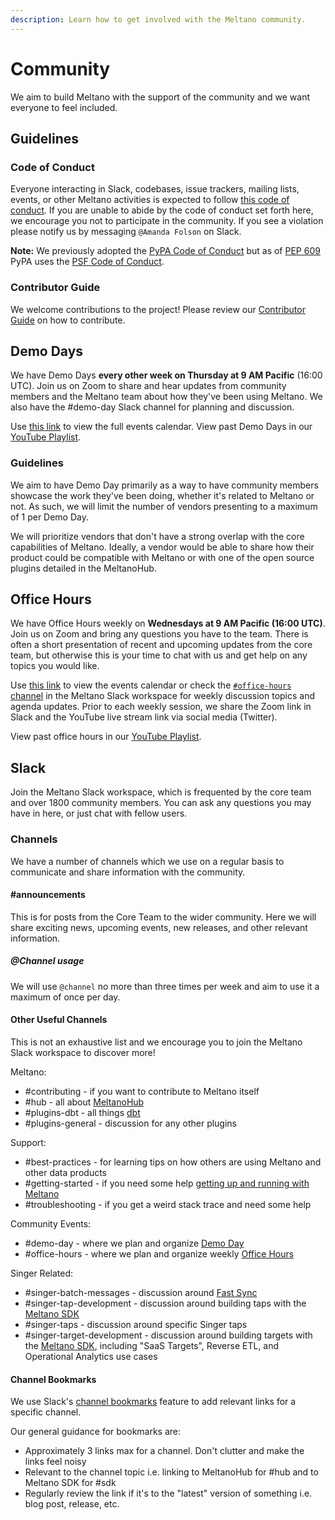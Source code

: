 ```yaml
---
description: Learn how to get involved with the Meltano community.
---
```


# Community

We aim to build Meltano with the support of the community and we want everyone to feel included.

## Guidelines

### Code of Conduct

Everyone interacting in Slack, codebases, issue trackers, mailing lists, events, or other Meltano activities is expected to follow [this code of conduct][psfconduct]. If you are unable to abide by the code of conduct set forth here, we encourage you not to participate in the community. If you see a violation please notify us by messaging `@Amanda Folson` on Slack.

**Note:** We previously adopted the [PyPA Code of Conduct][conduct] but as of [PEP 609][pep609] PyPA uses the [PSF Code of Conduct][psfconduct].

### Contributor Guide

We welcome contributions to the project! Please review our [Contributor Guide](/docs/contributor-guide.html) on how to contribute.

## Demo Days

We have Demo Days **every other week on Thursday at 9 AM Pacific** (16:00 UTC). Join us on Zoom to share and hear updates from community members and the Meltano team about how they've been using Meltano. We also have the #demo-day Slack channel for planning and discussion.

Use [this link][gcal] to view the full events calendar. View past Demo Days in our [YouTube Playlist][demodayplaylist].

### Guidelines

We aim to have Demo Day primarily as a way to have community members showcase the work they've been doing, whether it's related to Meltano or not.
As such, we will limit the number of vendors presenting to a maximum of 1 per Demo Day.

We will prioritize vendors that don't have a strong overlap with the core capabilities of Meltano.
Ideally, a vendor would be able to share how their product could be compatible with Meltano or with one of the open source plugins detailed in the MeltanoHub.

## Office Hours

We have Office Hours weekly on **Wednesdays at 9 AM Pacific (16:00 UTC)**. Join us on Zoom and bring any questions you have to the team. There is often a short presentation of recent and upcoming updates from the core team, but otherwise this is your time to chat with us and get help on any topics you would like.

Use [this link][gcal] to view the events calendar or check the [`#office-hours` channel](https://meltano.slack.com/archives/C01QS0RV78D) in the <SlackChannelLink>Meltano Slack workspace<OutboundLink /></SlackChannelLink> for weekly discussion topics and agenda updates. Prior to each weekly session, we share the Zoom link in Slack and the YouTube live stream link via social media (Twitter).

View past office hours in our [YouTube Playlist][officehoursplaylist].

## Slack

Join the <SlackChannelLink>Meltano Slack workspace<OutboundLink /></SlackChannelLink>, which is frequented by the core team and over 1800 community members. You can ask any questions you may have in here, or just chat with fellow users.

[conduct]: https://www.pypa.io/en/latest/code-of-conduct/
[pep609]: https://www.python.org/dev/peps/pep-0609/
[psfconduct]: https://www.python.org/psf/conduct/
[officehoursplaylist]: https://www.youtube.com/playlist?list=PLO0YrxtDbWAtuuubcEz7mnCHoGfIf8voT
[demodayplaylist]: https://www.youtube.com/playlist?list=PLO0YrxtDbWAuLRElrtwFI5PwlAEMUi0AD
[gcal]: https://calendar.google.com/calendar/embed?src=c_01cj48ha4h199ctjefi85t9dgc%40group.calendar.google.com

### Channels

We have a number of channels which we use on a regular basis to communicate and share information with the community.

#### #announcements

This is for posts from the Core Team to the wider community. Here we will share exciting news, upcoming events, new releases, and other relevant information.

##### @Channel usage

We will use `@channel` no more than three times per week and aim to use it a maximum of once per day.

#### Other Useful Channels

This is not an exhaustive list and we encourage you to join the <SlackChannelLink>Meltano Slack workspace<OutboundLink /></SlackChannelLink> to discover more!

Meltano:

* #contributing - if you want to contribute to Meltano itself
* #hub - all about [MeltanoHub](https://hub.meltano.com)
* #plugins-dbt - all things [dbt](https://meltano.com/docs/transforms.html)
* #plugins-general - discussion for any other plugins

Support:

* #best-practices - for learning tips on how others are using Meltano and other data products
* #getting-started - if you need some help [getting up and running with Meltano](https://meltano.com/docs/getting-started.html)
* #troubleshooting - if you get a weird stack trace and need some help

Community Events:

* #demo-day - where we plan and organize [Demo Day](https://meltano.com/docs/community.html#demo-days)
* #office-hours - where we plan and organize weekly [Office Hours](https://meltano.com/docs/community.html#office-hours)

Singer Related:

* #singer-batch-messages - discussion around [Fast Sync](https://gitlab.com/meltano/meltano/-/issues/2364)
* #singer-tap-development - discussion around building taps with the [Meltano SDK](https://sdk.meltano.com)
* #singer-taps - discussion around specific Singer taps
* #singer-target-development - discussion around building targets with the [Meltano SDK](https://sdk.meltano.com), including "SaaS Targets", Reverse ETL, and Operational Analytics use cases

#### Channel Bookmarks

We use Slack's [channel bookmarks](https://slack.com/blog/productivity/whats-new-in-slack-simplified-search-channel-bookmarks) feature to add relevant links for a specific channel.

Our general guidance for bookmarks are:

* Approximately 3 links max for a channel. Don't clutter and make the links feel noisy
* Relevant to the channel topic i.e. linking to MeltanoHub for #hub and to Meltano SDK for #sdk
* Regularly review the link if it's to the "latest" version of something i.e. blog post, release, etc.
